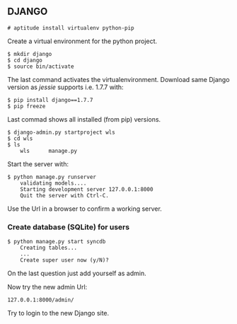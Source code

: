 ## DJANGO

	# aptitude install virtualenv python-pip

Create a virtual environment for the python project.

	$ mkdir django
    $ cd django
    $ source bin/activate

The last command activates the virtualenvironment. Download same Django version as *jessie* supports i.e. 1.7.7 with:

	$ pip install django==1.7.7
    $ pip freeze

Last commad shows all installed (from pip) versions.

	$ django-admin.py startproject wls
    $ cd wls
    $ ls
    	wls      manage.py
        
Start the server with:

	$ python manage.py runserver
    	validating models....
        Starting development server 127.0.0.1:8000
        Quit the server with Ctrl-C.

Use the Url in a browser to confirm a working server.

### Create database (SQLite) for users

	$ python manage.py start syncdb
    	Creating tables...
        ...
        Create super user now (y/N)?

On the last question just add yourself as admin.

Now try the new admin Url:

	127.0.0.1:8000/admin/
    
Try to login to the new Django site.

